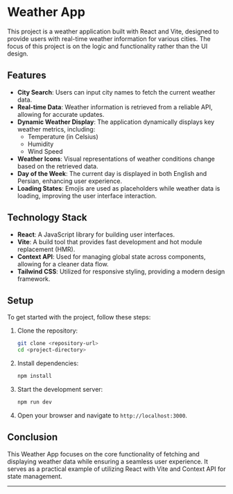 


# Weather App

This project is a weather application built with React and Vite, designed to provide users with real-time weather information for various cities. The focus of this project is on the logic and functionality rather than the UI design.

## Features

- **City Search**: Users can input city names to fetch the current weather data.
- **Real-time Data**: Weather information is retrieved from a reliable API, allowing for accurate updates.
- **Dynamic Weather Display**: The application dynamically displays key weather metrics, including:
  - Temperature (in Celsius)
  - Humidity
  - Wind Speed
- **Weather Icons**: Visual representations of weather conditions change based on the retrieved data.
- **Day of the Week**: The current day is displayed in both English and Persian, enhancing user experience.
- **Loading States**: Emojis are used as placeholders while weather data is loading, improving the user interface interaction.

## Technology Stack

- **React**: A JavaScript library for building user interfaces.
- **Vite**: A build tool that provides fast development and hot module replacement (HMR).
- **Context API**: Used for managing global state across components, allowing for a cleaner data flow.
- **Tailwind CSS**: Utilized for responsive styling, providing a modern design framework.

## Setup

To get started with the project, follow these steps:

1. Clone the repository:
   ```bash
   git clone <repository-url>
   cd <project-directory>
   ```

2. Install dependencies:
   ```bash
   npm install
   ```

3. Start the development server:
   ```bash
   npm run dev
   ```

4. Open your browser and navigate to `http://localhost:3000`.

## Conclusion

This Weather App focuses on the core functionality of fetching and displaying weather data while ensuring a seamless user experience. It serves as a practical example of utilizing React with Vite and Context API for state management.

---

